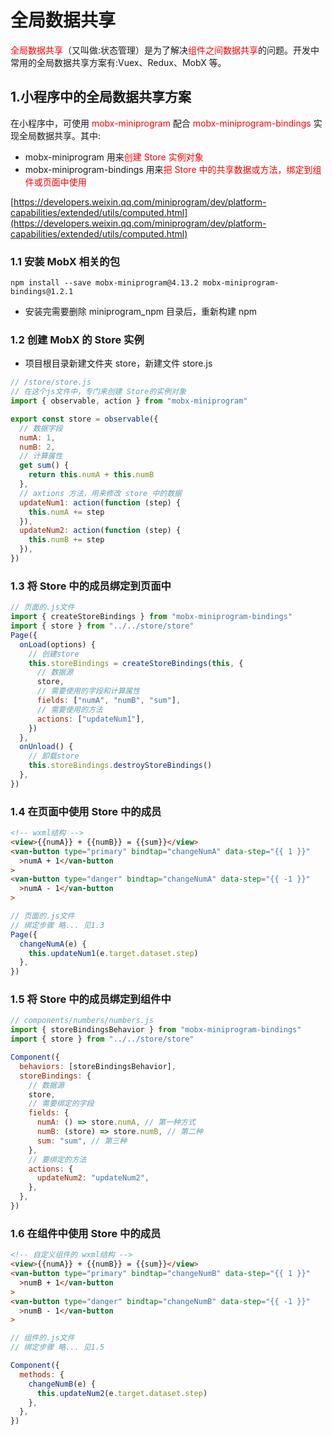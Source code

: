 # 全局数据共享

<span style="color: red">全局数据共享</span>（又叫做:状态管理）是为了解决<span style="color: red">组件之间数据共享</span>的问题。开发中常用的全局数据共享方案有:Vuex、Redux、MobX 等。

## 1.小程序中的全局数据共享方案

在小程序中，可使用 <span style="color: red">mobx-miniprogram</span> 配合 <span style="color: red">mobx-miniprogram-bindings</span> 实现全局数据共享。其中:

- mobx-miniprogram 用来<span style="color: red">创建 Store 实例对象</span>
- mobx-miniprogram-bindings 用来<span style="color: red">把 Store 中的共享数据或方法，绑定到组件或页面中使用</span>

[https://developers.weixin.qq.com/miniprogram/dev/platform-capabilities/extended/utils/computed.html](https://developers.weixin.qq.com/miniprogram/dev/platform-capabilities/extended/utils/computed.html)

### 1.1 安装 MobX 相关的包

```shell
npm install --save mobx-miniprogram@4.13.2 mobx-miniprogram-bindings@1.2.1
```

- 安装完需要删除 miniprogram_npm 目录后，重新构建 npm

### 1.2 创建 MobX 的 Store 实例

- 项目根目录新建文件夹 store，新建文件 store.js

```js
// /store/store.js
// 在这个js文件中，专门来创建 Store的实例对象
import { observable, action } from "mobx-miniprogram"

export const store = observable({
  // 数据字段
  numA: 1,
  numB: 2,
  // 计算属性
  get sum() {
    return this.numA + this.numB
  },
  // axtions 方法，用来修改 store 中的数据
  updateNum1: action(function (step) {
    this.numA += step
  }),
  updateNum2: action(function (step) {
    this.numB += step
  }),
})
```

### 1.3 将 Store 中的成员绑定到页面中

```js
// 页面的.js文件
import { createStoreBindings } from "mobx-miniprogram-bindings"
import { store } from "../../store/store"
Page({
  onLoad(options) {
    // 创建store
    this.storeBindings = createStoreBindings(this, {
      // 数据源
      store,
      // 需要使用的字段和计算属性
      fields: ["numA", "numB", "sum"],
      // 需要使用的方法
      actions: ["updateNum1"],
    })
  },
  onUnload() {
    // 卸载store
    this.storeBindings.destroyStoreBindings()
  },
})
```

### 1.4 在页面中使用 Store 中的成员

```html
<!-- wxml结构 -->
<view>{{numA}} + {{numB}} = {{sum}}</view>
<van-button type="primary" bindtap="changeNumA" data-step="{{ 1 }}"
  >numA + 1</van-button
>
<van-button type="danger" bindtap="changeNumA" data-step="{{ -1 }}"
  >numA - 1</van-button
>
```

```js
// 页面的.js文件
// 绑定步骤 略... 见1.3
Page({
  changeNumA(e) {
    this.updateNum1(e.target.dataset.step)
  },
})
```

### 1.5 将 Store 中的成员绑定到组件中

```js
// components/numbers/numbers.js
import { storeBindingsBehavior } from "mobx-miniprogram-bindings"
import { store } from "../../store/store"

Component({
  behaviors: [storeBindingsBehavior],
  storeBindings: {
    // 数据源
    store,
    // 需要绑定的字段
    fields: {
      numA: () => store.numA, // 第一种方式
      numB: (store) => store.numB, // 第二种
      sum: "sum", // 第三种
    },
    // 要绑定的方法
    actions: {
      updateNum2: "updateNum2",
    },
  },
})
```

### 1.6 在组件中使用 Store 中的成员

```html
<!-- 自定义组件的 wxml结构 -->
<view>{{numA}} + {{numB}} = {{sum}}</view>
<van-button type="primary" bindtap="changeNumB" data-step="{{ 1 }}"
  >numB + 1</van-button
>
<van-button type="danger" bindtap="changeNumB" data-step="{{ -1 }}"
  >numB - 1</van-button
>
```

```js
// 组件的.js文件
// 绑定步骤 略... 见1.5

Component({
  methods: {
    changeNumB(e) {
      this.updateNum2(e.target.dataset.step)
    },
  },
})
```
